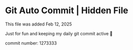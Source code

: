 # Git Auto Commit | Hidden File

This file was added Feb 12, 2025

Just for fun and keeping my daily git commit active 🤪

commit number: 1273333
